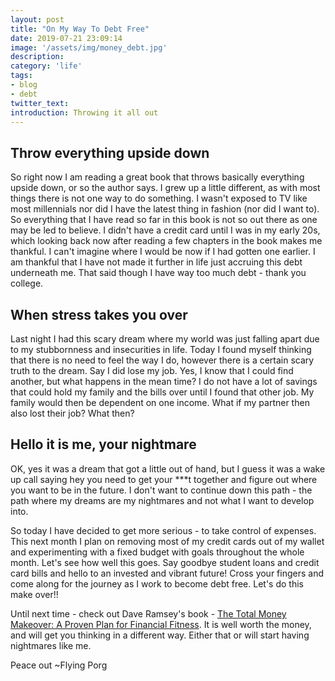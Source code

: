 ```yaml
---
layout: post
title: "On My Way To Debt Free"
date: 2019-07-21 23:09:14
image: '/assets/img/money_debt.jpg'
description:
category: 'life'
tags:
- blog
- debt
twitter_text:
introduction: Throwing it all out
---
```


## Throw everything upside down

So right now I am reading a great book that throws basically everything upside down, or so the author says. I grew up a little different, as with most things there is not one way to do something. I wasn't exposed to TV like most millennials nor did I have the latest thing in fashion (nor did I want to). So everything that I have read so far in this book is not so out there as one may be led to believe. I didn't have a credit card until I was in my early 20s, which looking back now after reading a few chapters in the book makes me thankful. I can't imagine where I would be now if I had gotten one earlier. I am thankful that I have not made it further in life just accruing this debt underneath me. That said though I have way too much debt - thank you college.

## When stress takes you over

Last night I had this scary dream where my world was just falling apart due to my stubbornness and insecurities in life. Today I found myself thinking that there is no need to feel the way I do, however there is a certain scary truth to the dream. Say I did lose my job. Yes, I know that I could find another, but what happens in the mean time? I do not have a lot of savings that could hold my family and the bills over until I found that other job. My family would then be dependent on one income. What if my partner then also lost their job? What then?

## Hello it is me, your nightmare

OK, yes it was a dream that got a little out of hand, but I guess it was a wake up call saying hey you need to get your ***t together and figure out where you want to be in the future. I don't want to continue down this path - the path where my dreams are my nightmares and not what I want to develop into.

So today I have decided to get more serious - to take control of expenses. This next month I plan on removing most of my credit cards out of my wallet and experimenting with a fixed budget with goals throughout the whole month. Let's see how well this goes. Say goodbye student loans and credit card bills and hello to an invested and vibrant future! Cross your fingers and come along for the journey as I work to become debt free. Let's do this make over!!

Until next time - check out Dave Ramsey's book - <a target="_blank" href="https://www.amazon.com/gp/product/1595555277/ref=as_li_tl?ie=UTF8&camp=1789&creative=9325&creativeASIN=1595555277&linkCode=as2&tag=flyingporg-20&linkId=2cda31d7315bae7ef9cd9fc00aba01b0">The Total Money Makeover: A Proven Plan for Financial Fitness</a>. It is well worth the money, and will get you thinking in a different way. Either that or will start having nightmares like me.

Peace out ~Flying Porg